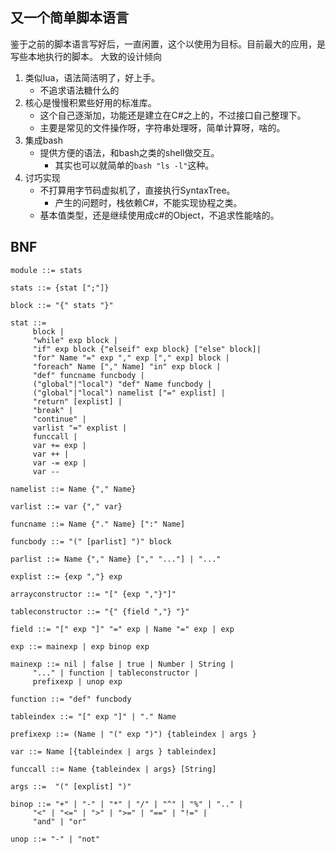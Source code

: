## 又一个简单脚本语言
鉴于之前的脚本语言写好后，一直闲置，这个以使用为目标。目前最大的应用，是写些本地执行的脚本。
大致的设计倾向
1. 类似lua，语法简洁明了，好上手。
	- 不追求语法糖什么的
2. 核心是慢慢积累些好用的标准库。
	- 这个自己逐渐加，功能还是建立在C#之上的，不过接口自己整理下。
	- 主要是常见的文件操作呀，字符串处理呀，简单计算呀，啥的。
3. 集成bash
	- 提供方便的语法，和bash之类的shell做交互。
		- 其实也可以就简单的`bash "ls -l"`这种。
4. 讨巧实现
	- 不打算用字节码虚拟机了，直接执行SyntaxTree。
		- 产生的问题时，栈依赖C#，不能实现协程之类。
	- 基本值类型，还是继续使用成c#的Object，不追求性能啥的。
	
## BNF
```
module ::= stats

stats ::= {stat [";"]}

block ::= "{" stats "}"

stat ::=
     block |
     "while" exp block |
     "if" exp block {"elseif" exp block} ["else" block]|
     "for" Name "=" exp "," exp ["," exp] block |
     "foreach" Name ["," Name] "in" exp block |
     "def" funcname funcbody |
     ("global"|"local") "def" Name funcbody |
     ("global"|"local") namelist ["=" explist] |
     "return" [explist] |
     "break" |
     "continue" |
     varlist "=" explist |
     funccall |
     var += exp |
     var ++ |
     var -= exp |
     var --

namelist ::= Name {"," Name}

varlist ::= var {"," var}

funcname ::= Name {"." Name} [":" Name]

funcbody ::= "(" [parlist] ")" block

parlist ::= Name {"," Name} ["," "..."] | "..."

explist ::= {exp ","} exp

arrayconstructor ::= "[" {exp ","}"]"

tableconstructor ::= "{" {field ","} "}"

field ::= "[" exp "]" "=" exp | Name "=" exp | exp

exp ::= mainexp | exp binop exp

mainexp ::= nil | false | true | Number | String |
     "..." | function | tableconstructor |
     prefixexp | unop exp

function ::= "def" funcbody

tableindex ::= "[" exp "]" | "." Name

prefixexp ::= (Name | "(" exp ")") {tableindex | args }

var ::= Name [{tableindex | args } tableindex]

funccall ::= Name {tableindex | args} [String]

args ::=  "(" [explist] ")"

binop ::= "+" | "-" | "*" | "/" | "^" | "%" | ".." |
     "<" | "<=" | ">" | ">=" | "==" | "!=" |
     "and" | "or"

unop ::= "-" | "not"

```